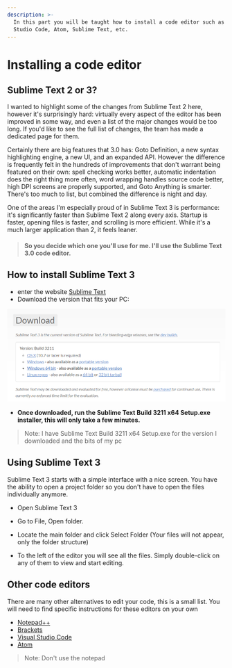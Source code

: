 ```yaml
---
description: >-
  In this part you will be taught how to install a code editor such as Visual
  Studio Code, Atom, Sublime Text, etc.
---
```


# Installing a code editor

## Sublime Text 2 or 3?

I wanted to highlight some of the changes from Sublime Text 2 here, however it's surprisingly hard: virtually every aspect of the editor has been improved in some way, and even a list of the major changes would be too long. If you'd like to see the full list of changes, the team has made a dedicated page for them.

Certainly there are big features that 3.0 has: Goto Definition, a new syntax highlighting engine, a new UI, and an expanded API. However the difference is frequently felt in the hundreds of improvements that don't warrant being featured on their own: spell checking works better, automatic indentation does the right thing more often, word wrapping handles source code better, high DPI screens are properly supported, and Goto Anything is smarter. There's too much to list, but combined the difference is night and day.

One of the areas I'm especially proud of in Sublime Text 3 is performance: it's significantly faster than Sublime Text 2 along every axis. Startup is faster, opening files is faster, and scrolling is more efficient. While it's a much larger application than 2, it feels leaner.

> #### So you decide which one you'll use for me. I'll use the Sublime Text 3.0 code editor.

## How to install Sublime Text 3

* enter the website [Sublime Text](https://www.sublimetext.com/3)
* Download the version that fits your PC: 

![](../.gitbook/assets/msedge_qjg3vg2ssb.png)

* **Once downloaded, run the Sublime Text Build 3211 x64 Setup.exe installer, this will only take a few minutes.**

> Note: I have Sublime Text Build 3211 x64 Setup.exe for the version I downloaded and the bits of my pc

## Using Sublime Text 3

Sublime Text 3 starts with a simple interface with a nice screen. You have the ability to open a project folder so you don't have to open the files individually anymore.

* Open Sublime Text 3
* Go to File, Open folder.

* Locate the main folder and click Select Folder \(Your files will not appear, only the folder structure\)
* To the left of the editor you will see all the files. Simply double-click on any of them to view and start editing.

## Other code editors

There are many other alternatives to edit your code, this is a small list. You will need to find specific instructions for these editors on your own

* [Notepad++](https://notepad-plus-plus.org/download/v7.4.2.html)
* [Brackets](http://brackets.io/)
* [Visual Studio Code](https://code.visualstudio.com)
* [Atom](https://atom.io/)

> Note: Don't use the notepad





